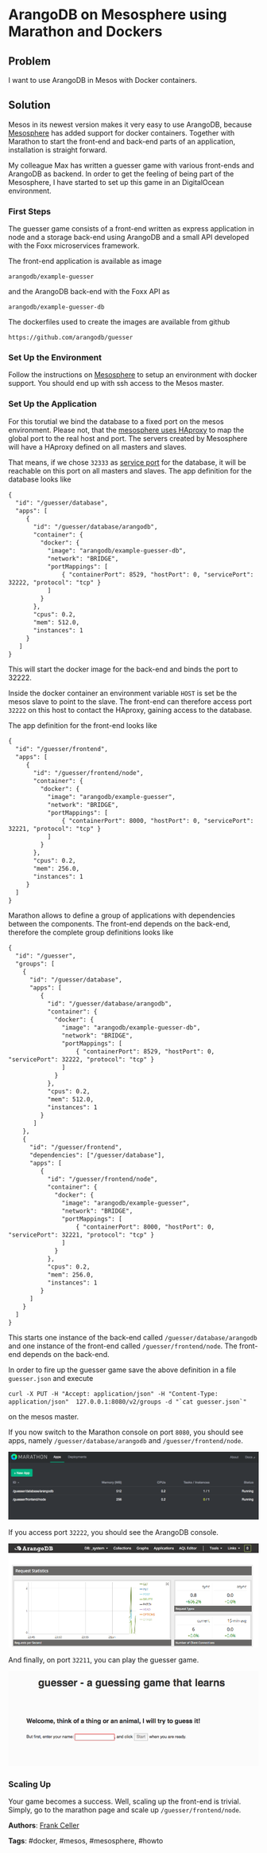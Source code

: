 # ArangoDB on Mesosphere using Marathon and Dockers

## Problem 

I want to use ArangoDB in Mesos with Docker containers.

## Solution

Mesos in its newest version makes it very easy to use ArangoDB, because
[Mesosphere](https://mesosphere.com/2014/11/10/docker-on-mesos-with-marathon/)
has added support for docker containers. Together with Marathon to start the
front-end and back-end parts of an application, installation is straight
forward.

My colleague Max has written a guesser game with various front-ends and ArangoDB
as backend. In order to get the feeling of being part of the Mesosphere, I have
started to set up this game in an DigitalOcean environment.

### First Steps

The guesser game consists of a front-end written as express application in node
and a storage back-end using ArangoDB and a small API developed with the Foxx
microservices framework.

The front-end application is available as image

    arangodb/example-guesser

and the ArangoDB back-end with the Foxx API as

    arangodb/example-guesser-db

The dockerfiles used to create the images are available from github

    https://github.com/arangodb/guesser

### Set Up the Environment

Follow the instructions on [Mesosphere](https://mesosphere.com) to setup an
environment with docker support. You should end up with ssh access to the Mesos
master.

### Set Up the Application

For this torutial we bind the database to a fixed port on the mesos
environment. Please not, that the
[mesosphere uses HAproxy](https://mesosphere.github.io/marathon/docs/service-discovery-load-balancing.html)
to map the global port to the real host and port. The servers created by Mesosphere
will have a HAproxy defined on all masters and slaves.

That means, if we chose `32333` as
[service port](http://mesosphere.github.io/marathon/docs/native-docker.html) for the
database, it will be reachable on this port on all masters and slaves. The app
definition for the database looks like

    {
      "id": "/guesser/database",
      "apps": [
         {
           "id": "/guesser/database/arangodb", 
           "container": {
             "docker": {
               "image": "arangodb/example-guesser-db",
               "network": "BRIDGE",
               "portMappings": [
                   { "containerPort": 8529, "hostPort": 0, "servicePort": 32222, "protocol": "tcp" }
               ]
             }
           },
           "cpus": 0.2,
           "mem": 512.0,
           "instances": 1
         }
       ]
    }

This will start the docker image for the back-end and binds the port to 32222.

Inside the docker container an environment variable `HOST` is set be the mesos slave
to point to the slave. The front-end can therefore access port `32222` on this host
to contact the HAproxy, gaining access to the database.

The app definition for the front-end looks like

    {
      "id": "/guesser/frontend",
      "apps": [
         {
           "id": "/guesser/frontend/node",
           "container": {
             "docker": {
               "image": "arangodb/example-guesser",
               "network": "BRIDGE",
               "portMappings": [
                   { "containerPort": 8000, "hostPort": 0, "servicePort": 32221, "protocol": "tcp" }
               ]
             } 
           },
           "cpus": 0.2,
           "mem": 256.0,
           "instances": 1
         } 
      ]
    }

Marathon allows to define a group of applications with dependencies between the
components. The front-end depends on the back-end, therefore the complete group
definitions looks like

	{
	  "id": "/guesser",
	  "groups": [
		{
		  "id": "/guesser/database",
		  "apps": [
			 {
			   "id": "/guesser/database/arangodb", 
			   "container": {
				 "docker": {
				   "image": "arangodb/example-guesser-db",
				   "network": "BRIDGE",
				   "portMappings": [
					   { "containerPort": 8529, "hostPort": 0, "servicePort": 32222, "protocol": "tcp" }
				   ]
				 }
			   },
			   "cpus": 0.2,
			   "mem": 512.0,
			   "instances": 1
			 }
		   ]
		},
		{
		  "id": "/guesser/frontend",
		  "dependencies": ["/guesser/database"],
		  "apps": [
			 {
			   "id": "/guesser/frontend/node",
			   "container": {
				 "docker": {
				   "image": "arangodb/example-guesser",
				   "network": "BRIDGE",
				   "portMappings": [
					   { "containerPort": 8000, "hostPort": 0, "servicePort": 32221, "protocol": "tcp" }
				   ]
				 } 
			   },
			   "cpus": 0.2,
			   "mem": 256.0,
			   "instances": 1
			 } 
		  ]
		}
	  ]
	}

This starts one instance of the back-end called `/guesser/database/arangodb` and one
instance of the front-end called `/guesser/frontend/node`. The front-end depends on
the back-end.

In order to fire up the guesser game save the above definition in a file
`guesser.json` and execute

    curl -X PUT -H "Accept: application/json" -H "Content-Type: application/json"  127.0.0.1:8080/v2/groups -d "`cat guesser.json`"

on the mesos master.

If you now switch to the Marathon console on port `8080`, you should see apps, namely
`/guesser/database/arangodb` and `/guesser/frontend/node`.

![Marathon Console](UsingArangoDBMesosphere1.png)

If you access port `32222`, you should see the ArangoDB console.

![ArangoDB Console](UsingArangoDBMesosphere2.png)
 
And finally, on port `32211`, you can play the guesser game.

![Guesser Game](UsingArangoDBMesosphere3.png)

### Scaling Up

Your game becomes a success. Well, scaling up the front-end is trivial. Simply, go to
the marathon page and scale up `/guesser/frontend/node`.

**Authors**: [Frank Celler](https://github.com/fceller)

**Tags**: #docker, #mesos, #mesosphere, #howto
